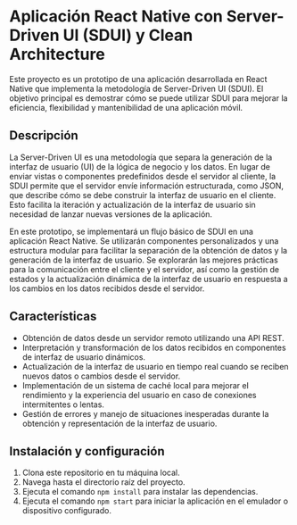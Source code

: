 # Aplicación React Native con Server-Driven UI (SDUI) y Clean Architecture

Este proyecto es un prototipo de una aplicación desarrollada en React Native que implementa la metodología de Server-Driven UI (SDUI). El objetivo principal es demostrar cómo se puede utilizar SDUI para mejorar la eficiencia, flexibilidad y mantenibilidad de una aplicación móvil.

## Descripción

La Server-Driven UI es una metodología que separa la generación de la interfaz de usuario (UI) de la lógica de negocio y los datos. En lugar de enviar vistas o componentes predefinidos desde el servidor al cliente, la SDUI permite que el servidor envíe información estructurada, como JSON, que describe cómo se debe construir la interfaz de usuario en el cliente. Esto facilita la iteración y actualización de la interfaz de usuario sin necesidad de lanzar nuevas versiones de la aplicación.

En este prototipo, se implementará un flujo básico de SDUI en una aplicación React Native. Se utilizarán componentes personalizados y una estructura modular para facilitar la separación de la obtención de datos y la generación de la interfaz de usuario. Se explorarán las mejores prácticas para la comunicación entre el cliente y el servidor, así como la gestión de estados y la actualización dinámica de la interfaz de usuario en respuesta a los cambios en los datos recibidos desde el servidor.

## Características

- Obtención de datos desde un servidor remoto utilizando una API REST.
- Interpretación y transformación de los datos recibidos en componentes de interfaz de usuario dinámicos.
- Actualización de la interfaz de usuario en tiempo real cuando se reciben nuevos datos o cambios desde el servidor.
- Implementación de un sistema de caché local para mejorar el rendimiento y la experiencia del usuario en caso de conexiones intermitentes o lentas.
- Gestión de errores y manejo de situaciones inesperadas durante la obtención y representación de la interfaz de usuario.

## Instalación y configuración

1. Clona este repositorio en tu máquina local.
2. Navega hasta el directorio raíz del proyecto.
3. Ejecuta el comando `npm install` para instalar las dependencias.
4. Ejecuta el comando `npm start` para iniciar la aplicación en el emulador o dispositivo configurado.

